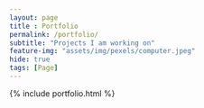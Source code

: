 ```yaml
--- 
layout: page
title : Portfolio 
permalink: /portfolio/
subtitle: "Projects I am working on" 
feature-img: "assets/img/pexels/computer.jpeg"
hide: true
tags: [Page]
---
```


{% include portfolio.html %}
